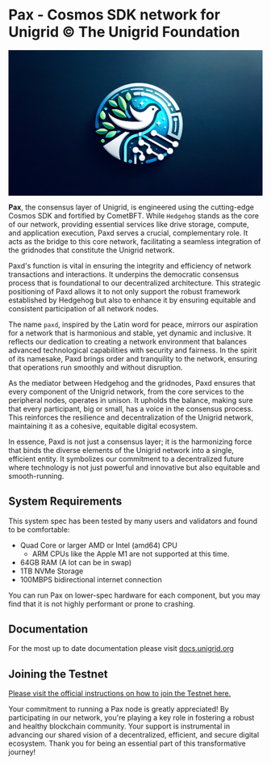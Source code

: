 Pax - Cosmos SDK network for Unigrid © The Unigrid Foundation
=========================================
<img align="top" width="auto" height="auto" src="docs/pax.png" alt="Pax">


**Pax**, the consensus layer of Unigrid, is engineered using the cutting-edge Cosmos SDK and fortified by CometBFT. While `Hedgehog` stands as the core of our network, providing essential services like drive storage, compute, and application execution, Paxd serves a crucial, complementary role. It acts as the bridge to this core network, facilitating a seamless integration of the gridnodes that constitute the Unigrid network.

Paxd's function is vital in ensuring the integrity and efficiency of network transactions and interactions. It underpins the democratic consensus process that is foundational to our decentralized architecture. This strategic positioning of Paxd allows it to not only support the robust framework established by Hedgehog but also to enhance it by ensuring equitable and consistent participation of all network nodes.

The name `paxd`, inspired by the Latin word for peace, mirrors our aspiration for a network that is harmonious and stable, yet dynamic and inclusive. It reflects our dedication to creating a network environment that balances advanced technological capabilities with security and fairness. In the spirit of its namesake, Paxd brings order and tranquility to the network, ensuring that operations run smoothly and without disruption.

As the mediator between Hedgehog and the gridnodes, Paxd ensures that every component of the Unigrid network, from the core services to the peripheral nodes, operates in unison. It upholds the balance, making sure that every participant, big or small, has a voice in the consensus process. This reinforces the resilience and decentralization of the Unigrid network, maintaining it as a cohesive, equitable digital ecosystem.

In essence, Paxd is not just a consensus layer; it is the harmonizing force that binds the diverse elements of the Unigrid network into a single, efficient entity. It symbolizes our commitment to a decentralized future where technology is not just powerful and innovative but also equitable and smooth-running.

## System Requirements

This system spec has been tested by many users and validators and found
to be comfortable:

- Quad Core or larger AMD or Intel (amd64) CPU
  - ARM CPUs like the Apple M1 are not supported at this time.
- 64GB RAM (A lot can be in swap)
- 1TB NVMe Storage
- 100MBPS bidirectional internet connection

You can run Pax on lower-spec hardware for each component, but you
may find that it is not highly performant or prone to crashing.

## Documentation

For the most up to date documentation please visit
[docs.unigrid.org](https://docs.unigrid.org/)

## Joining the Testnet

[Please visit the official instructions on how to join the Testnet
here.](https://docs.unigrid.org/networks/join-testnet)

Your commitment to running a Pax node is greatly appreciated! By participating in our network, you're playing a key role in fostering a robust and healthy blockchain community. Your support is instrumental in advancing our shared vision of a decentralized, efficient, and secure digital ecosystem. Thank you for being an essential part of this transformative journey!
